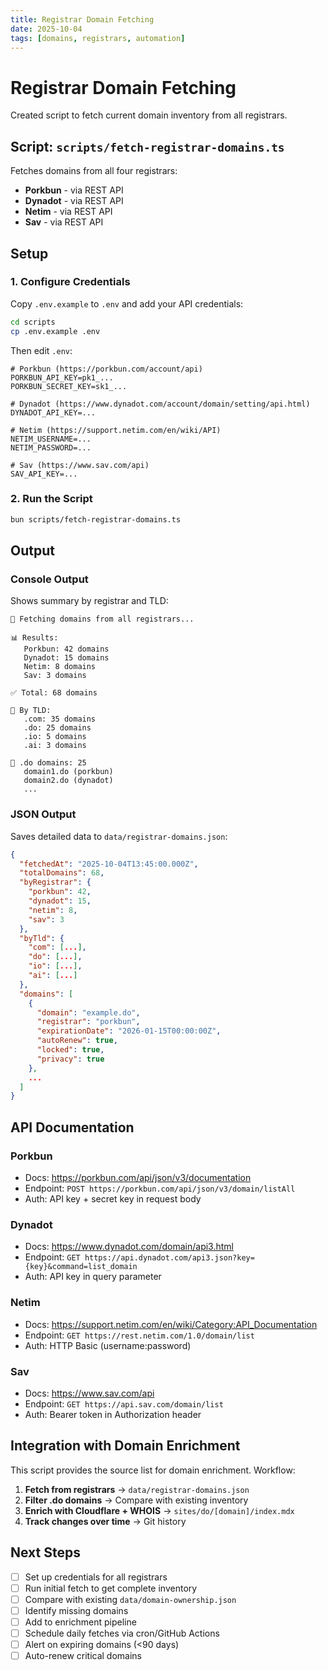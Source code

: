 ```yaml
---
title: Registrar Domain Fetching
date: 2025-10-04
tags: [domains, registrars, automation]
---
```


# Registrar Domain Fetching

Created script to fetch current domain inventory from all registrars.

## Script: `scripts/fetch-registrar-domains.ts`

Fetches domains from all four registrars:
- **Porkbun** - via REST API
- **Dynadot** - via REST API
- **Netim** - via REST API
- **Sav** - via REST API

## Setup

### 1. Configure Credentials

Copy `.env.example` to `.env` and add your API credentials:

```bash
cd scripts
cp .env.example .env
```

Then edit `.env`:

```env
# Porkbun (https://porkbun.com/account/api)
PORKBUN_API_KEY=pk1_...
PORKBUN_SECRET_KEY=sk1_...

# Dynadot (https://www.dynadot.com/account/domain/setting/api.html)
DYNADOT_API_KEY=...

# Netim (https://support.netim.com/en/wiki/API)
NETIM_USERNAME=...
NETIM_PASSWORD=...

# Sav (https://www.sav.com/api)
SAV_API_KEY=...
```

### 2. Run the Script

```bash
bun scripts/fetch-registrar-domains.ts
```

## Output

### Console Output

Shows summary by registrar and TLD:

```
🚀 Fetching domains from all registrars...

📊 Results:
   Porkbun: 42 domains
   Dynadot: 15 domains
   Netim: 8 domains
   Sav: 3 domains

✅ Total: 68 domains

📂 By TLD:
   .com: 35 domains
   .do: 25 domains
   .io: 5 domains
   .ai: 3 domains

🎯 .do domains: 25
   domain1.do (porkbun)
   domain2.do (dynadot)
   ...
```

### JSON Output

Saves detailed data to `data/registrar-domains.json`:

```json
{
  "fetchedAt": "2025-10-04T13:45:00.000Z",
  "totalDomains": 68,
  "byRegistrar": {
    "porkbun": 42,
    "dynadot": 15,
    "netim": 8,
    "sav": 3
  },
  "byTld": {
    "com": [...],
    "do": [...],
    "io": [...],
    "ai": [...]
  },
  "domains": [
    {
      "domain": "example.do",
      "registrar": "porkbun",
      "expirationDate": "2026-01-15T00:00:00Z",
      "autoRenew": true,
      "locked": true,
      "privacy": true
    },
    ...
  ]
}
```

## API Documentation

### Porkbun
- Docs: https://porkbun.com/api/json/v3/documentation
- Endpoint: `POST https://porkbun.com/api/json/v3/domain/listAll`
- Auth: API key + secret key in request body

### Dynadot
- Docs: https://www.dynadot.com/domain/api3.html
- Endpoint: `GET https://api.dynadot.com/api3.json?key={key}&command=list_domain`
- Auth: API key in query parameter

### Netim
- Docs: https://support.netim.com/en/wiki/Category:API_Documentation
- Endpoint: `GET https://rest.netim.com/1.0/domain/list`
- Auth: HTTP Basic (username:password)

### Sav
- Docs: https://www.sav.com/api
- Endpoint: `GET https://api.sav.com/domain/list`
- Auth: Bearer token in Authorization header

## Integration with Domain Enrichment

This script provides the source list for domain enrichment. Workflow:

1. **Fetch from registrars** → `data/registrar-domains.json`
2. **Filter .do domains** → Compare with existing inventory
3. **Enrich with Cloudflare + WHOIS** → `sites/do/[domain]/index.mdx`
4. **Track changes over time** → Git history

## Next Steps

- [ ] Set up credentials for all registrars
- [ ] Run initial fetch to get complete inventory
- [ ] Compare with existing `data/domain-ownership.json`
- [ ] Identify missing domains
- [ ] Add to enrichment pipeline
- [ ] Schedule daily fetches via cron/GitHub Actions
- [ ] Alert on expiring domains (<90 days)
- [ ] Auto-renew critical domains
